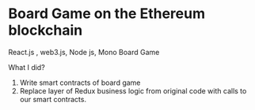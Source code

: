 # Board Game  on the Ethereum blockchain

React.js , web3.js, Node js, Mono Board Game

What I did?

1. Write smart contracts of board game
2. Replace layer of Redux business logic from original code with calls to our smart contracts.



